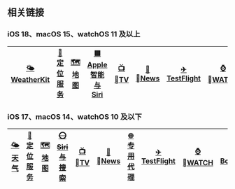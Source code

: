 ## 相关链接

### iOS 18、macOS 15、watchOS 11 及以上

| [🌤<br/>WeatherKit](/guide/Weather/🌤-WeatherKit) | [📍<br/>定位服务](/guide/GeoServices/📍-定位服务) | [🗺️<br/>地图](/guide/GeoServices/🗺-地图) | [🟥<br/>Apple 智能与 Siri](/guide/Siri/🟥-Apple智能与Siri) | [📺<br/>TV](/guide/📺-TV) | [📰<br/>News](/guide/📰-News) | [✈<br/>TestFlight](/guide/✈-TestFlight) | [⌚️<br/>WATCH](/guide/⌚️-WATCH) | [🧰<br/>BoxJs](/guide/🧰-BoxJs) |
| :---------------------------------------------: | :-----------------------------------------------: | :--------------------------------------: | :--------------------------------------------------------: | :-------------------------: | :-----------------------------: | :-------------------------------------: | :---------------------------------: | :-----------------------------: |

### iOS 17、macOS 14、watchOS 10 及以下

| [~~🌤<br/>天气~~](/guide/Weather/🌤-天气) | [📍<br/>定位服务](./guide/GeoServices/📍-定位服务) | [🗺️<br/>地图](./guide/GeoServices/🗺-地图) | [~~⭕<br/>Siri 与搜索~~](/guide/Siri/⭕-Siri与搜索) | [📺<br/>TV](/guide/📺-TV) | [📰<br/>News](/guide/📰-News) | [~~🌐<br/>专用代理~~](/guide/🌐-专用代理) | [✈<br/>TestFlight](/guide/✈-TestFlight) | [⌚️<br/>WATCH](/guide/⌚️-WATCH) | [🧰<br/>BoxJs](/guide/🧰-BoxJs) |
| :-------------------------------------: | :------------------------------------------------: | :---------------------------------------: | :-------------------------------------------------: | :-------------------------: | :-----------------------------: | :---------------------------------------: | :-------------------------------------: | :---------------------------------: | :-----------------------------: |
